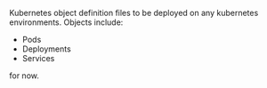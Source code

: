 Kubernetes object definition files to be deployed on any kubernetes environments.
Objects include:
- Pods
- Deployments
- Services

for now.
